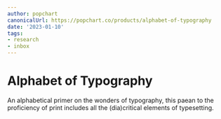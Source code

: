 ```yaml
---
author: popchart
canonicalUrl: https://popchart.co/products/alphabet-of-typography
date: '2023-01-10'
tags:
- research
- inbox
---
```


# Alphabet of Typography

An alphabetical primer on the wonders of typography, this paean to the proficiency of print includes all the (dia)critical elements of typesetting.